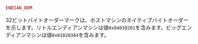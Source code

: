 ```julia
ENDIAN_BOM
```

32ビットバイトオーダーマークは、ホストマシンのネイティブバイトオーダーを示します。リトルエンディアンマシンは値`0x04030201`を含みます。ビッグエンディアンマシンは値`0x01020304`を含みます。
